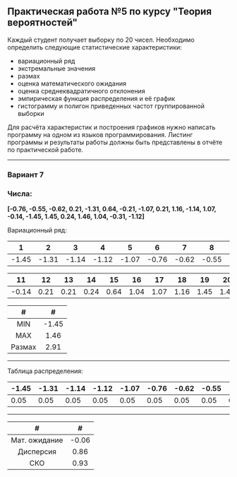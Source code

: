 ## **Практическая работа №5 по курсу "Теория вероятностей"**

Каждый студент получает выборку по 20 чисел. Необходимо определить следующие 
статистические характеристики:
* вариационный ряд
* экстремальные значения
* размах
* оценка математического ожидания
* оценка среднеквадратичного отклонения
* эмпирическая функция распределения и её график
* гистограмму и полигон приведенных частот группированной
выборки
  
Для расчёта характеристик и построения графиков нужно написать программу на
одном из языков программирования. Листинг программы и результаты работы должны 
быть представлены в отчёте по практической работе.

---
### **Вариант 7**


### Числа: 
**[-0.76, -0.55, -0.62, 0.21, -1.31, 0.64, -0.21, -1.07, 0.21, 1.16, -1.14, 1.07, -0.14, -1.45, 1.45, 0.24, 1.46, 1.04, -0.31, -1.12]**

Вариационный ряд:


|1 | 2 | 3 | 4 | 5 | 6 | 7 | 8 | 9 | 10 |
|---| --- | --- | --- | --- | --- | --- | --- | --- | --- |
|-1.45 | -1.31 | -1.14 | -1.12 | -1.07 | -0.76 | -0.62 | -0.55 | -0.31 | -0.21 |

|11 | 12 | 13 | 14 | 15 | 16 | 17 | 18 | 19 | 20 |
|---| --- | --- | --- | --- | --- | --- | --- | --- | --- |
|-0.14 | 0.21 | 0.21 |0.24 |  0.64 |  1.04 |  1.07 |  1.16 |  1.45 |  1.46 |

|#|#|
|:---:|:---:|
|MIN|-1.45|
|MAX|1.46|
|Размах|2.91|
------- ------- ------- ------- ------- ------- ------- ------- ------- ------- ------- ------- ------- ------- ------- ------- ------- ------- -------
Таблица распределения:

|-1.45 | -1.31 | -1.14 | -1.12 | -1.07 | -0.76 | -0.62 | -0.55 | -0.31 | -0.21 | -0.14 |  0.21 |  0.24 |  0.64 |  1.04 |  1.07 |  1.16 |  1.45 |  1.46 |
|-------|-------|-------|-------|-------|-------|-------|-------|-------|-------|-------|-------|-------|-------|-------|-------|-------|-------|-------|
| 0.05 |  0.05 |  0.05 |  0.05 |  0.05 |  0.05 |  0.05 |  0.05 |  0.05 |  0.05 |  0.05 |   0.1 |  0.05 |  0.05 |  0.05 |  0.05 |  0.05 |  0.05 |  0.05 |
------- ------- ------- ------- ------- ------- ------- ------- ------- ------- ------- ------- ------- ------- ------- ------- ------- ------- -------

|#|#|
|:---:|:---:|
|Мат. ожидание|-0.06|
|Дисперсия|0.86
|СКО|0.93|